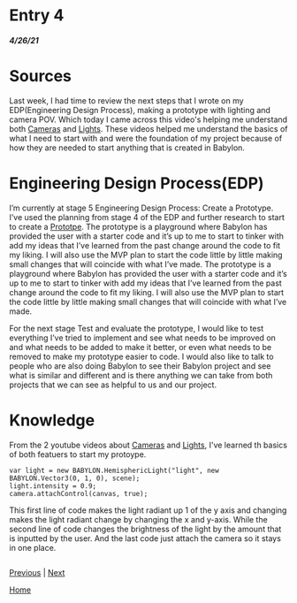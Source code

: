 # Entry 4
##### 4/26/21

# Sources

Last week, I had time to review the next steps that I wrote on my EDP(Engineering Design Process), making a prototype with lighting and camera POV. Which today I came across this video's helping me understand both [Cameras](https://www.youtube.com/watch?v=Cib3Y64GVWE) and [Lights](https://www.youtube.com/watch?v=_fTS5W0RPkc). These videos helped me understand the basics of what I need to start with and were the foundation of my project because of how they are needed to start anything that is created in Babylon.


# Engineering Design Process(EDP)

I’m currently at stage 5 Engineering Design Process: Create a Prototype. I’ve used the planning from stage 4 of the EDP and further research to start to create a [Prototpe](https://playground.babylonjs.com/). The prototype is a playground where Babylon has provided the user with a starter code and it’s up to me to start to tinker with add my ideas that I’ve learned from the past change around the code to fit my liking. I will also use the MVP plan to start the code little by little making small changes that will coincide with what I’ve made. The prototype is a playground where Babylon has provided the user with a starter code and it’s up to me to start to tinker with add my ideas that I’ve learned from the past change around the code to fit my liking. I will also use the MVP plan to start the code little by little making small changes that will coincide with what I’ve made.

For the next stage Test and evaluate the prototype, I would like to test everything I’ve tried to implement and see what needs to be improved on and what needs to be added to make it better, or even what needs to be removed to make my prototype easier to code. I would also like to talk to people who are also doing Babylon to see their Babylon project and see what is similar and different and is there anything we can take from both projects that we can see as helpful to us and our project.

# Knowledge

From the 2 youtube videos about [Cameras](https://www.youtube.com/watch?v=Cib3Y64GVWE) and [Lights](https://www.youtube.com/watch?v=_fTS5W0RPkc), I've learned th basics of both featuers to start my protoype.

```
var light = new BABYLON.HemisphericLight("light", new BABYLON.Vector3(0, 1, 0), scene);
light.intensity = 0.9;
camera.attachControl(canvas, true);
```
This first line of code makes the light radiant up 1 of the y axis and changing makes the light radiant change by changing the x and y-axis. While the second line of code changes the brightness of the light by the amount that is inputted by the user. And the last code just attach the camera so it stays in one place.
```

```
[Previous](entry03.md) | [Next](entry05.md)

[Home](../README.md)
